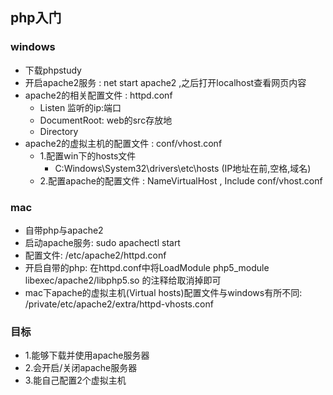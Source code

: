 ## php入门

### windows
- 下载phpstudy
- 开启apache2服务 : net start apache2 ,之后打开localhost查看网页内容
- apache2的相关配置文件 : httpd.conf 
  - Listen 监听的ip:端口
  - DocumentRoot: web的src存放地
  - Directory
- apache2的虚拟主机的配置文件 : conf/vhost.conf
  - 1.配置win下的hosts文件 
    - C:Windows\System32\drivers\etc\hosts (IP地址在前,空格,域名)
  - 2.配置apache的配置文件 : NameVirtualHost , Include conf/vhost.conf
  

### mac
- 自带php与apache2
- 启动apache服务: sudo apachectl start
- 配置文件: /etc/apache2/httpd.conf
- 开启自带的php: 在httpd.conf中将LoadModule php5_module libexec/apache2/libphp5.so 的注释给取消掉即可
- mac下apache的虚拟主机(Virtual hosts)配置文件与windows有所不同:  /private/etc/apache2/extra/httpd-vhosts.conf

### 目标
- 1.能够下载并使用apache服务器
- 2.会开启/关闭apache服务器
- 3.能自己配置2个虚拟主机

